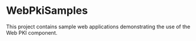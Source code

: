 # WebPkiSamples
This project contains sample web applications demonstrating the use of the Web PKI component.
